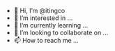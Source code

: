 - 👋 Hi, I’m @itingco
- 👀 I’m interested in ...
- 🌱 I’m currently learning ...
- 💞️ I’m looking to collaborate on ...
- 📫 How to reach me ...

<!---
itingco/itingco is a ✨ special ✨ repository because its `README.md` (this file) appears on your GitHub profile.
You can click the Preview link to take a look at your changes.
--->
